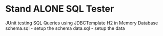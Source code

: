 # Stand ALONE SQL Tester

JUnit testing SQL Queries using JDBCTemplate
H2 in Memory Database
schema.sql - setup the schema
data.sql - setup the data
